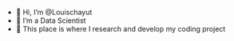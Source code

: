 - 👋 Hi, I’m @Louischayut
- 👀 I’m a Data Scientist
- 🌱 This place is where I research and develop my coding project

<!---
Louischayut/Louischayut is a ✨ special ✨ repository because its `README.md` (this file) appears on your GitHub profile.
You can click the Preview link to take a look at your changes.
--->
